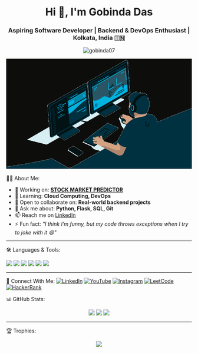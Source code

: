 <h1 align="center">Hi 👋, I'm Gobinda Das</h1>
<h3 align="center">Aspiring Software Developer | Backend & DevOps Enthusiast | Kolkata, India 🇮🇳</h3>

<p align="center">
  <img src="https://komarev.com/ghpvc/?username=Gobindo07&label=Profile%20views&color=0e75b6&style=flat" alt="gobinda07" />
</p>

![Github](https://raw.githubusercontent.com/Potential17/Potential17/master/user%20(2).gif)

 👨‍💻 About Me:
- 🔭 Working on: **[STOCK MARKET PREDICTOR](https://github.com/Gobindo07/Stock-market-predictor)**
- 🌱 Learning: **Cloud Computing, DevOps**
- 👯 Open to collaborate on: **Real-world backend projects**
- 💬 Ask me about: **Python, Flask, SQL, Git**
- 📫 Reach me on [LinkedIn](https://www.linkedin.com/in/gobinda-das-677bb4257/)
- ⚡ Fun fact: *"I think I’m funny, but my code throws exceptions when I try to joke with it 😄"*

---

🛠️ Languages & Tools:
<p align="left">
  <img src="https://cdn.jsdelivr.net/gh/devicons/devicon/icons/python/python-original.svg" height="40" />
  <img src="https://cdn.jsdelivr.net/gh/devicons/devicon/icons/mysql/mysql-original-wordmark.svg" height="40" />
  <img src="https://cdn.jsdelivr.net/gh/devicons/devicon/icons/git/git-original.svg" height="40" />
  <img src="https://cdn.jsdelivr.net/gh/devicons/devicon/icons/html5/html5-original.svg" height="40" />
  <img src="https://cdn.jsdelivr.net/gh/devicons/devicon/icons/css3/css3-original.svg" height="40" />
  <img src="https://cdn.jsdelivr.net/gh/devicons/devicon/icons/javascript/javascript-original.svg" height="40" />
</p>

---

🔗 Connect With Me:
[![LinkedIn](https://img.shields.io/badge/LinkedIn-blue?logo=linkedin&style=flat&logoColor=white)](https://www.linkedin.com/in/gobinda-das-677bb4257/)
[![YouTube](https://img.shields.io/badge/YouTube-red?logo=youtube&style=flat&logoColor=white)](https://www.youtube.com/@gobindadas4992)
[![Instagram](https://img.shields.io/badge/Instagram-purple?logo=instagram&style=flat&logoColor=white)](https://www.instagram.com/i_g.o.b.i.n.d.a/?hl=en)
[![LeetCode](https://img.shields.io/badge/LeetCode-orange?logo=leetcode&style=flat&logoColor=white)](https://leetcode.com/gobinda07/)
[![HackerRank](https://img.shields.io/badge/HackerRank-green?logo=hackerrank&style=flat&logoColor=white)](https://www.hackerrank.com/gddas11102)



 📊 GitHub Stats:
<p align="center">
  <img src="https://github-readme-streak-stats.herokuapp.com/?user=Gobindo07&theme=tokyonight" />
  <img src="https://github-readme-stats.vercel.app/api?username=Gobindo07&show_icons=true&theme=tokyonight" />
  <img src="https://github-readme-stats.vercel.app/api/top-langs/?username=Gobindo07&layout=compact&theme=tokyonight" />
</p>

---

 🏆 Trophies:
<p align="center">
  <img src="https://github-profile-trophy.vercel.app/?username=Gobindo07&theme=dracula&column=7&margin-w=5&margin-h=5" />
</p>
